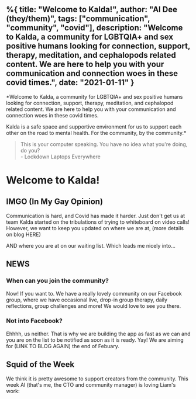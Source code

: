 %{
  title: "Welcome to Kalda!",
  author: "Al Dee (they/them)",
  tags: ["communication", "community", "covid"],
  description: "Welcome to Kalda, a community for LGBTQIA+ and sex positive humans looking for connection, support, therapy, meditation, and cephalopods related content. We are here to help you with your communication and connection woes in these covid times.",
  date: "2021-01-11"
}
---

*Welcome to Kalda, a community for LGBTQIA+ and sex positive humans looking for connection, support, therapy, meditation, and cephalopod related content. We are here to help you with your communication and connection woes in these covid times.

Kalda is a safe space and supportive environment for us to support each other on the road to mental health. For the community, by the community.*



> This is your computer speaking. You have no idea what you're doing, do you? 				
		- Lockdown Laptops Everywhere



# Welcome to Kalda!

## IMGO (In My Gay Opinion)

Communication is hard, and Covid has made it harder. Just don't get us at team Kalda started on the tribulations of trying to whiteboard on video calls! However, we want to keep you updated on where we are at, (more details on blog HERE)

AND where you are at on our waiting list. Which leads me nicely into...


## NEWS 

### When can you join the community?

Now! If you want to. We have a really lovely community on our Facebook group, where we have occasional live, drop-in group therapy, daily reflections, group challenges and more!  We would love to see you there.

### Not into Facebook?

Ehhhh, us neither. That is why we are building the app as fast as we can and you are on the list to be notified as soon as it is ready. Yay! We are aiming for (LINK TO BLOG AGAIN) the end of Febuary.



## Squid of the Week
We think it is pretty awesome to support creators from the community. This week Al (that's me, the CTO and community manager) is loving Liam's work:
